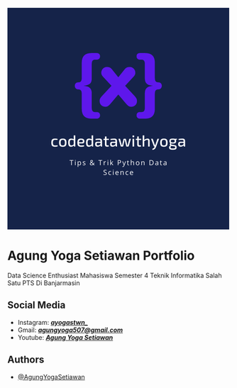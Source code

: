 
![gambar](https://github.com/AgungYogaSetiawan/portfolio/blob/main/codedatawithyoga.png)
# Agung Yoga Setiawan Portfolio

Data Science Enthusiast Mahasiswa Semester 4 Teknik Informatika Salah Satu PTS Di Banjarmasin


## Social Media

 - Instagram: ***[ayogastwn_](https://instagram.com/ayogastwn_)***
 - Gmail: ***[agungyoga507@gmail.com](https://mail.google.com/mail/u/0/#inbox)***
 - Youtube: ***[Agung Yoga Setiawan](https://www.youtube.com/channel/UClTFB61ahqcBR1lHNFsQ00g)***

  
## Authors

- [@AgungYogaSetiawan](https://www.github.com/AgungYogaSetiawan)

  


<!--
**AgungYogaSetiawan/AgungYogaSetiawan** is a ✨ _special_ ✨ repository because its `README.md` (this file) appears on your GitHub profile.

Here are some ideas to get you started:

- 🔭 I’m currently working on ...
- 🌱 I’m currently learning ...
- 👯 I’m looking to collaborate on ...
- 🤔 I’m looking for help with ...
- 💬 Ask me about ...
- 📫 How to reach me: ...
- 😄 Pronouns: ...
- ⚡ Fun fact: ...
-->
